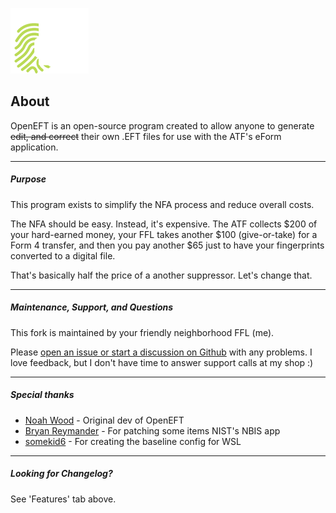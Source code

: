 ![OpenEFT Logo](/static/openeftsm.png "OpenEFT Logo")

## About

OpenEFT is an open-source program created to allow anyone to generate ~~edit, and correct~~ their own .EFT files for use with the ATF's eForm application.

----

##### Purpose

This program exists to simplify the NFA process and reduce overall costs.

The NFA should be easy. Instead, it's expensive. The ATF collects $200 of your hard-earned money, your FFL takes another $100 (give-or-take) for a Form 4 transfer, and then you pay another $65 just to have your fingerprints converted to a digital file.

That's basically half the price of a another suppressor. Let's change that.

----

##### Maintenance, Support, and Questions

This fork is maintained by your friendly neighborhood FFL (me).

Please [open an issue or start a discussion on Github](https://github.com/robbbbbbbbb/OpenEFT/) with any problems. I love feedback, but I don't have time to answer support calls at my shop :)

----

##### Special thanks
- [Noah Wood](https://github.com/NoahGWood/) - Original dev of OpenEFT
- [Bryan Reymander](https://github.com/breymander) - For patching some items NIST's NBIS app
- [somekid6](https://github.com/somekid6) - For creating the baseline config for WSL

----

##### Looking for Changelog?
See 'Features' tab above.
